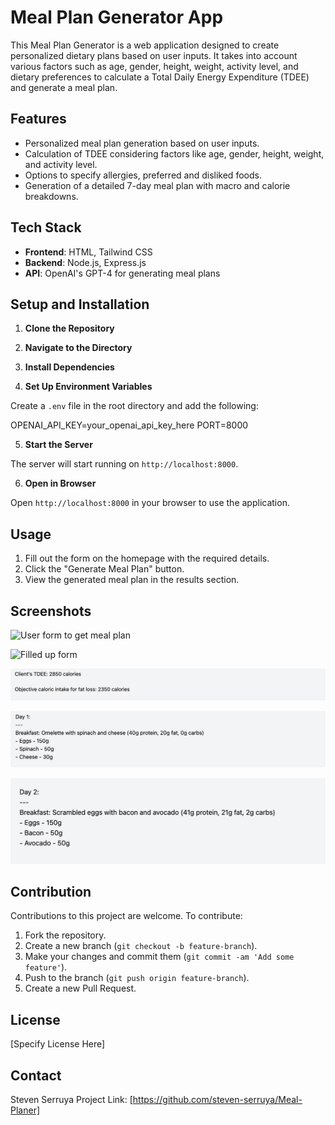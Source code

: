 # Meal Plan Generator App

This Meal Plan Generator is a web application designed to create personalized dietary plans based on user inputs. It takes into account various factors such as age, gender, height, weight, activity level, and dietary preferences to calculate a Total Daily Energy Expenditure (TDEE) and generate a meal plan.

## Features

- Personalized meal plan generation based on user inputs.
- Calculation of TDEE considering factors like age, gender, height, weight, and activity level.
- Options to specify allergies, preferred and disliked foods.
- Generation of a detailed 7-day meal plan with macro and calorie breakdowns.

## Tech Stack

- **Frontend**: HTML, Tailwind CSS
- **Backend**: Node.js, Express.js
- **API**: OpenAI's GPT-4 for generating meal plans

## Setup and Installation

1. **Clone the Repository**

2. **Navigate to the Directory**

3. **Install Dependencies**

4. **Set Up Environment Variables**

Create a `.env` file in the root directory and add the following:

OPENAI_API_KEY=your_openai_api_key_here
PORT=8000

5. **Start the Server**

The server will start running on `http://localhost:8000`.

6. **Open in Browser**

Open `http://localhost:8000` in your browser to use the application.

## Usage

1. Fill out the form on the homepage with the required details.
2. Click the "Generate Meal Plan" button.
3. View the generated meal plan in the results section.

## Screenshots

![User form to get meal plan](<public/screenshots/Screenshot 2023-11-23 at 19.32.28.png>)

![Filled up form](<public/screenshots/Screenshot 2023-11-23 at 19.32.58.png>)

![THe app gives you your TDEE and objective caloric intake](<public/screenshots/Screenshot 2023-11-23 at 19.33.32.png>)

![Meal example for day 1](<public/screenshots/Screenshot 2023-11-23 at 19.33.45.png>)

![Meal example for day 2](<public/screenshots/Screenshot 2023-11-23 at 19.34.01.png>)

## Contribution

Contributions to this project are welcome. To contribute:

1. Fork the repository.
2. Create a new branch (`git checkout -b feature-branch`).
3. Make your changes and commit them (`git commit -am 'Add some feature'`).
4. Push to the branch (`git push origin feature-branch`).
5. Create a new Pull Request.

## License

[Specify License Here]

## Contact

Steven Serruya
Project Link: [https://github.com/steven-serruya/Meal-Planer]
